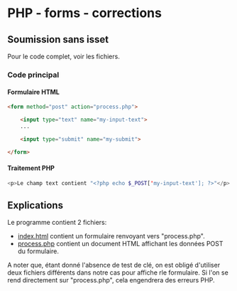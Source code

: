 # PHP - forms - corrections

## Soumission sans isset

Pour le code complet, voir les fichiers.

### Code principal

#### Formulaire HTML

```html
<form method="post" action="process.php">

    <input type="text" name="my-input-text">
    ...

    <input type="submit" name="my-submit">

</form>
```

#### Traitement PHP

```php
<p>Le champ text contient "<?php echo $_POST['my-input-text']; ?>"</p>
```

## Explications

Le programme contient 2 fichiers:

 - [index.html](./index.html) contient un formulaire renvoyant vers "process.php".
 - [process.php](./process.php) contient un document HTML affichant les données POST du formulaire.

A noter que, étant donné l'absence de test de clé, on est obligé d'utiliser deux fichiers différents dans notre cas pour affiche rle formulaire. Si l'on se rend directement sur "process.php", cela engendrera des erreurs PHP.

